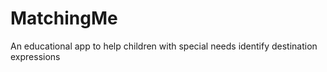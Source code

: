# MatchingMe
An educational app to help children with special needs identify destination expressions
